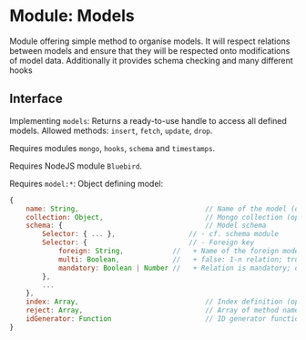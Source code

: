 # Module: Models

Module offering simple method to organise models. It will respect relations between models and ensure that they will be respected onto modifications of model data. Additionally it provides schema checking and many different hooks


## Interface

Implementing ```models```: Returns a ready-to-use handle to access all defined models. Allowed methods: ```insert```, ```fetch```, ```update```, ```drop```.

Requires modules ```mongo```, ```hooks```, ```schema``` and ```timestamps```.

Requires NodeJS module ```Bluebird```.

Requires ```model:*```: Object defining model:
``` Javascript
{
	name: String,                               // Name of the model (optional)
	collection: Object,                         // Mongo collection (optional)
	schema: {                                   // Model schema
		Selector: { ... },                  // - cf. schema module
		Selector: {                         // - Foreign key
			foreign: String,            //   + Name of the foreign model
			multi: Boolean,             //   + false: 1-n relation; true: n-m relation
			mandatory: Boolean | Number //   + Relation is mandatory; on multi: minimum amount of keys
		},
		...
	},           
	index: Array,                               // Index definition (optional)
	reject: Array,                              // Array of method names that should be rejected if called
	idGenerator: Function                       // ID generator function (optional)
}
```


